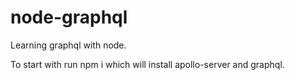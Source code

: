 # node-graphql

Learning graphql with node.

To start with run npm i which will install apollo-server and graphql.
